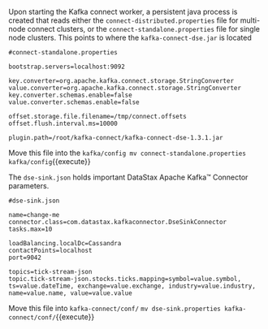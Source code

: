 Upon starting the Kafka connect worker, a persistent java process is created that reads either the `connect-distributed.properties` file for multi-node connect clusters, or  the `connect-standalone.properties` file for single node clusters. This points to where the `kafka-connect-dse.jar` is located
```
#connect-standalone.properties

bootstrap.servers=localhost:9092

key.converter=org.apache.kafka.connect.storage.StringConverter
value.converter=org.apache.kafka.connect.storage.StringConverter
key.converter.schemas.enable=false
value.converter.schemas.enable=false

offset.storage.file.filename=/tmp/connect.offsets
offset.flush.interval.ms=10000

plugin.path=/root/kafka-connect/kafka-connect-dse-1.3.1.jar
```
Move this file into the `kafka/config
mv connect-standalone.properties kafka/config`{{execute}}

The `dse-sink.json` holds important DataStax Apache Kafka™ Connector parameters.
```
#dse-sink.json

name=change-me
connector.class=com.datastax.kafkaconnector.DseSinkConnector
tasks.max=10

loadBalancing.localDc=Cassandra
contactPoints=localhost
port=9042

topics=tick-stream-json
topic.tick-stream-json.stocks.ticks.mapping=symbol=value.symbol, ts=value.dateTime, exchange=value.exchange, industry=value.industry, name=value.name, value=value.value
```

Move this file into `kafka-connect/conf/`
`mv dse-sink.properties kafka-connect/conf/`{{execute}}
